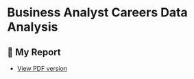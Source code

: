 # Business Analyst Careers Data Analysis

## 📘 My Report

- [View PDF version](https://github.com/JoeMburu/business-analyst-careers-data-analysis/blob/main/BUSINESS%20ANALYST%20CAREERS%20%20documentation.pdf)


